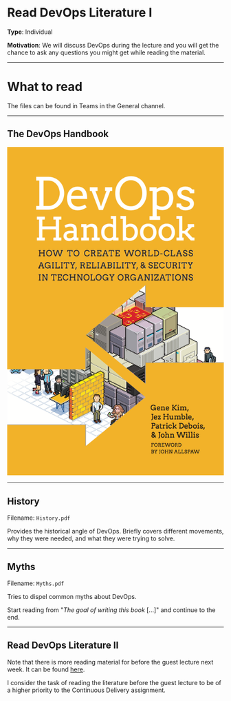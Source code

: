 # Read DevOps Literature I

**Type**: Individual

**Motivation**: We will discuss DevOps during the lecture and you will get the chance to ask any questions you might get while reading the material.

---

# What to read

The files can be found in Teams in the General channel. 

---

## The DevOps Handbook

<img src="./devops_handbook.png" alt="DevOps Handbook"/>

---

## History

Filename: `History.pdf`

Provides the historical angle of DevOps. Briefly covers different movements, why they were needed, and what they were trying to solve.

---

## Myths

Filename: `Myths.pdf`

Tries to dispel common myths about DevOps.

Start reading from "*The goal of writing this book* [...]" and continue to the end.


---

## Read DevOps Literature II

Note that there is more reading material for before the guest lecture next week. It can be found [here](../../07._Guest_Lecture/01._Before/read_devops_literature_II.md).

I consider the task of reading the literature before the guest lecture to be of a higher priority to the Continuous Delivery assignment. 